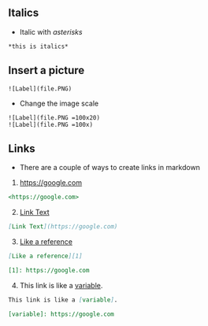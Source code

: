 ## Italics
* Italic with *asterisks*
```
*this is italics*
```

## Insert a picture
```
![Label](file.PNG)
```
* Change the image scale
```
![Label](file.PNG =100x20)
![Label](file.PNG =100x)
```

## Links
* There are a couple of ways to create links in markdown
1. <https://google.com>
```md
<https://google.com>
```
2. [Link Text](https://google.com)
```md
[Link Text](https://google.com)
```
3. [Like a reference][1]

[1]: https://google.com

```md
[Like a reference][1]

[1]: https://google.com
```
4. This link is like a [variable].


[variable]: https://google.com

```md
This link is like a [variable].

[variable]: https://google.com
```
